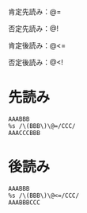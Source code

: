 肯定先読み：\@=

否定先読み：\@!

肯定後読み：\@<=

否定後読み：\@<!

# 先読み
```
AAABBB
%s /\(BBB\)\@=/CCC/
AAACCCBBB
```

# 後読み
```
AAABBB
%s /\(BBB\)\@<=/CCC/
AAABBBCCC
```
